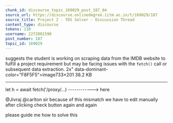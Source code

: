 ```yaml
---
chunk_id: discourse_topic_169029_post_187_04
source_url: https://discourse.onlinedegree.iitm.ac.in/t/169029/187
source_title: Project 2 - TDS Solver - Discussion Thread
content_type: discourse
tokens: 110
username: 22f2001590
post_number: 187
topic_id: 169029
---
```


 suggests the student is working on scraping data from the IMDB website to fulfill a project requirement but may be facing issues with the `fetch()` call or subsequent data extraction. 2x" data-dominant-color="F8F5F5">image733×201 38.2 KB

---

let h = await fetch('/proxy/…) ------------&gt; here

@Jivraj @carlton sir because of this mismatch we have to edit manually after clicking check button again and again

please guide me how to solve this
